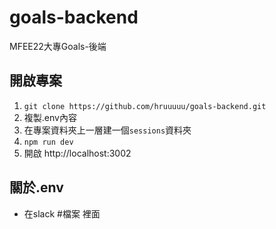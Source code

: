 # goals-backend
MFEE22大專Goals-後端

## 開啟專案
1. `git clone https://github.com/hruuuuu/goals-backend.git`
2. 複製.env內容
2. 在專案資料夾上一層建一個`sessions`資料夾
3. `npm run dev`
4. 開啟 http://localhost:3002

## 關於.env
- 在slack #檔案 裡面